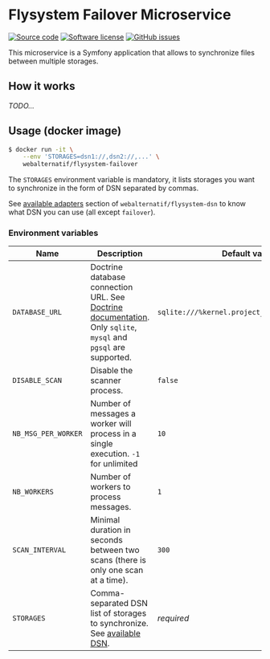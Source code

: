 # Flysystem Failover Microservice

[![Source code](https://img.shields.io/badge/source-GitHub-blue)](https://github.com/webalternatif/flysystem-failover-microservice)
[![Software license](https://img.shields.io/github/license/webalternatif/flysystem-failover-microservice)](https://github.com/webalternatif/flysystem-failover-microservice/blob/master/LICENSE)
[![GitHub issues](https://img.shields.io/github/issues/webalternatif/flysystem-failover-microservice)](https://github.com/webalternatif/flysystem-failover-microservice/issues)

This microservice is a Symfony application that allows to synchronize files
between multiple storages.

## How it works

*TODO...*

## Usage (docker image)

```bash
$ docker run -it \
    --env 'STORAGES=dsn1://,dsn2://,...' \
    webalternatif/flysystem-failover
```

The `STORAGES` environment variable is mandatory, it lists storages you want to
synchronize in the form of DSN separated by commas.

See [available adapters][1] section of `webalternatif/flysystem-dsn` to know
what DSN you can use (all except `failover`).

### Environment variables

| Name                | Description                                                                                                          | Default value                                  |
|---------------------|----------------------------------------------------------------------------------------------------------------------|------------------------------------------------|
| `DATABASE_URL`      | Doctrine database connection URL. See [Doctrine documentation][2]. Only `sqlite`, `mysql` and `pgsql` are supported. | `sqlite:///%kernel.project_dir%/var/db.sqlite` |
| `DISABLE_SCAN`      | Disable the scanner process.                                                                                         | `false`                                        |
| `NB_MSG_PER_WORKER` | Number of messages a worker will process in a single execution. `-1` for unlimited                                   | `10`                                           |
| `NB_WORKERS`        | Number of workers to process messages.                                                                               | `1`                                            |
| `SCAN_INTERVAL`     | Minimal duration in seconds between two scans (there is only one scan at a time).                                    | `300`                                          |
| `STORAGES`          | Comma-separated DSN list of storages to synchronize. See [available DSN][1].                                         | *required*                                     |

[1]: https://github.com/webalternatif/flysystem-dsn#adapters
[2]: https://www.doctrine-project.org/projects/doctrine-dbal/en/latest/reference/configuration.html#connecting-using-a-url
